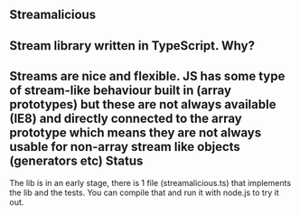 Streamalicious
----
Stream library written in TypeScript.
Why?
----
Streams are nice and flexible. JS has some type of stream-like behaviour built in (array prototypes) but these are not always available (IE8) and directly connected to the array prototype which means they are not always usable for non-array stream like objects (generators etc)
Status
----
The lib is in an early stage, there is 1 file (streamalicious.ts) that implements the lib and the tests. You can compile that and run it with node.js to try it out.
